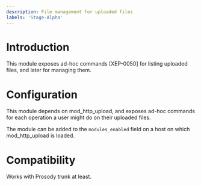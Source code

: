 ```yaml
---
description: File management for uploaded files
labels: 'Stage-Alpha'
---
```


Introduction
============

This module exposes ad-hoc commands [XEP-0050] for listing uploaded files, and
later for managing them.

Configuration
=============

This module depends on mod\_http\_upload, and exposes ad-hoc commands for each
operation a user might do on their uploaded files.

The module can be added to the `modules_enabled` field on a host on which
mod\_http\_upload is loaded.

Compatibility
=============

Works with Prosody trunk at least.
